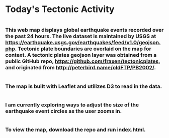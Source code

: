 # Today's Tectonic Activity
#
### This web map displays global earthquake events recorded over the past 24 hours. The live dataset is maintained by USGS at https://earthquake.usgs.gov/earthquakes/feed/v1.0/geojson.php. Tectonic plate boundaries are overlaid on the map for context. A tectonic plates geojson layer was obtained from a public GitHub repo, https://github.com/fraxen/tectonicplates, and originated from http://peterbird.name/oldFTP/PB2002/.  
#
### The map is built with Leaflet and utilizes D3 to read in the data.
#
### I am currently exploring ways to adjust the size of the earthquake event circles as the user zooms in.
#
### To view the map, download the repo and run index.html.
